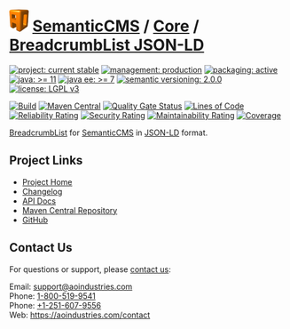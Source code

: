 # [<img src="ao-logo.png" alt="AO Logo" width="35" height="40">](https://github.com/aoindustries) [SemanticCMS](https://github.com/aoindustries/semanticcms) / [Core](https://github.com/aoindustries/semanticcms-core) / [BreadcrumbList JSON-LD](https://github.com/aoindustries/semanticcms-core-breadcrumblist-json-ld)

[![project: current stable](https://semanticcms.com/ao-badges/project-current-stable.svg)](https://aoindustries.com/life-cycle#project-current-stable)
[![management: production](https://semanticcms.com/ao-badges/management-production.svg)](https://aoindustries.com/life-cycle#management-production)
[![packaging: active](https://semanticcms.com/ao-badges/packaging-active.svg)](https://aoindustries.com/life-cycle#packaging-active)  
[![java: &gt;= 11](https://semanticcms.com/ao-badges/java-11.svg)](https://docs.oracle.com/en/java/javase/11/docs/api/)
[![java ee: &gt;= 7](https://semanticcms.com/ao-badges/javaee-7.svg)](https://docs.oracle.com/javaee/7/api/)
[![semantic versioning: 2.0.0](https://semanticcms.com/ao-badges/semver-2.0.0.svg)](http://semver.org/spec/v2.0.0.html)
[![license: LGPL v3](https://semanticcms.com/ao-badges/license-lgpl-3.0.svg)](https://www.gnu.org/licenses/lgpl-3.0)

[![Build](https://github.com/aoindustries/semanticcms-core-breadcrumblist-json-ld/workflows/Build/badge.svg?branch=master)](https://github.com/aoindustries/semanticcms-core-breadcrumblist-json-ld/actions?query=workflow%3ABuild)
[![Maven Central](https://maven-badges.herokuapp.com/maven-central/com.semanticcms/semanticcms-core-breadcrumblist-json-ld/badge.svg)](https://maven-badges.herokuapp.com/maven-central/com.semanticcms/semanticcms-core-breadcrumblist-json-ld)
[![Quality Gate Status](https://sonarcloud.io/api/project_badges/measure?branch=master&project=com.semanticcms%3Asemanticcms-core-breadcrumblist-json-ld&metric=alert_status)](https://sonarcloud.io/dashboard?branch=master&id=com.semanticcms%3Asemanticcms-core-breadcrumblist-json-ld)
[![Lines of Code](https://sonarcloud.io/api/project_badges/measure?branch=master&project=com.semanticcms%3Asemanticcms-core-breadcrumblist-json-ld&metric=ncloc)](https://sonarcloud.io/component_measures?branch=master&id=com.semanticcms%3Asemanticcms-core-breadcrumblist-json-ld&metric=ncloc)  
[![Reliability Rating](https://sonarcloud.io/api/project_badges/measure?branch=master&project=com.semanticcms%3Asemanticcms-core-breadcrumblist-json-ld&metric=reliability_rating)](https://sonarcloud.io/component_measures?branch=master&id=com.semanticcms%3Asemanticcms-core-breadcrumblist-json-ld&metric=Reliability)
[![Security Rating](https://sonarcloud.io/api/project_badges/measure?branch=master&project=com.semanticcms%3Asemanticcms-core-breadcrumblist-json-ld&metric=security_rating)](https://sonarcloud.io/component_measures?branch=master&id=com.semanticcms%3Asemanticcms-core-breadcrumblist-json-ld&metric=Security)
[![Maintainability Rating](https://sonarcloud.io/api/project_badges/measure?branch=master&project=com.semanticcms%3Asemanticcms-core-breadcrumblist-json-ld&metric=sqale_rating)](https://sonarcloud.io/component_measures?branch=master&id=com.semanticcms%3Asemanticcms-core-breadcrumblist-json-ld&metric=Maintainability)
[![Coverage](https://sonarcloud.io/api/project_badges/measure?branch=master&project=com.semanticcms%3Asemanticcms-core-breadcrumblist-json-ld&metric=coverage)](https://sonarcloud.io/component_measures?branch=master&id=com.semanticcms%3Asemanticcms-core-breadcrumblist-json-ld&metric=Coverage)

[BreadcrumbList](https://schema.org/BreadcrumbList) for [SemanticCMS](https://github.com/aoindustries/semanticcms) in [JSON-LD](http://json-ld.org/) format.

## Project Links
* [Project Home](https://semanticcms.com/core/breadcrumblist-json-ld/)
* [Changelog](https://semanticcms.com/core/breadcrumblist-json-ld/changelog)
* [API Docs](https://semanticcms.com/core/breadcrumblist-json-ld/apidocs/)
* [Maven Central Repository](https://search.maven.org/artifact/com.semanticcms/semanticcms-core-breadcrumblist-json-ld)
* [GitHub](https://github.com/aoindustries/semanticcms-core-breadcrumblist-json-ld)

## Contact Us
For questions or support, please [contact us](https://aoindustries.com/contact):

Email: [support@aoindustries.com](mailto:support@aoindustries.com)  
Phone: [1-800-519-9541](tel:1-800-519-9541)  
Phone: [+1-251-607-9556](tel:+1-251-607-9556)  
Web: https://aoindustries.com/contact
